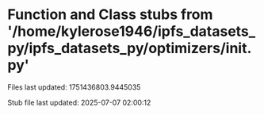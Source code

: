 # Function and Class stubs from '/home/kylerose1946/ipfs_datasets_py/ipfs_datasets_py/optimizers/__init__.py'

Files last updated: 1751436803.9445035

Stub file last updated: 2025-07-07 02:00:12
